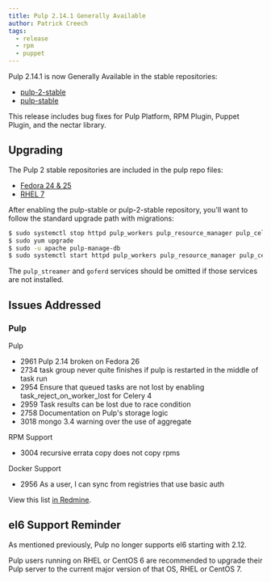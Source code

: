 ```yaml
---
title: Pulp 2.14.1 Generally Available
author: Patrick Creech
tags:
  - release
  - rpm
  - puppet
---
```


Pulp 2.14.1 is now Generally Available in the stable repositories:

* [pulp-2-stable](https://repos.fedorapeople.org/pulp/pulp/stable/2/)
* [pulp-stable](https://repos.fedorapeople.org/pulp/pulp/stable/latest/)

This release includes bug fixes for Pulp Platform, RPM Plugin, Puppet Plugin, and the nectar library.

## Upgrading

The Pulp 2 stable repositories are included in the pulp repo files:

- [Fedora 24 & 25](https://repos.fedorapeople.org/repos/pulp/pulp/fedora-pulp.repo)
- [RHEL 7](https://repos.fedorapeople.org/repos/pulp/pulp/rhel-pulp.repo)

After enabling the pulp-stable or pulp-2-stable repository, you'll want to follow the standard
upgrade path with migrations:

```sh
$ sudo systemctl stop httpd pulp_workers pulp_resource_manager pulp_celerybeat pulp_streamer goferd
$ sudo yum upgrade
$ sudo -u apache pulp-manage-db
$ sudo systemctl start httpd pulp_workers pulp_resource_manager pulp_celerybeat pulp_streamer goferd
```

The `pulp_streamer` and `goferd` services should be omitted if those services are not installed.


## Issues Addressed

### Pulp

Pulp

- 2961	Pulp 2.14 broken on Fedora 26
- 2734	task group never quite finishes if pulp is restarted in the middle of task run
- 2954	Ensure that queued tasks are not lost by enabling task_reject_on_worker_lost for Celery 4
- 2959	Task results can be lost due to race condition
- 2758	Documentation on Pulp's storage logic
- 3018	mongo 3.4 warning over the use of aggregate

RPM Support
- 3004	recursive errata copy does not copy rpms

Docker Support
- 2956	As a user, I can sync from registries that use basic auth

View this list [in Redmine](http://bit.ly/2xAPLbV).


## el6 Support Reminder

As mentioned previously, Pulp no longer supports el6 starting with 2.12.

Pulp users running on RHEL or CentOS 6 are recommended to upgrade their Pulp server to
the current major version of that OS, RHEL or CentOS 7.
